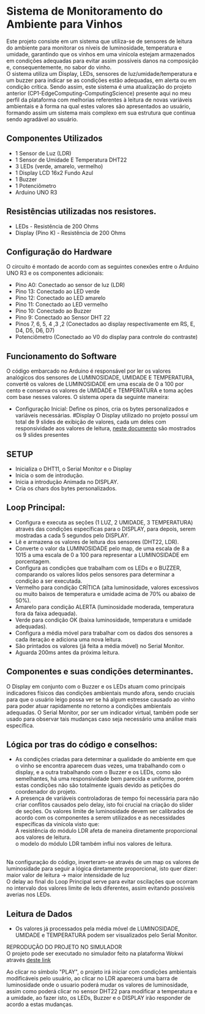 # Sistema de Monitoramento do Ambiente para Vinhos
Este projeto consiste em um sistema que utiliza-se de sensores de leitura do ambiente para monitorar os níveis de luminosidade, temperatura e umidade, garantindo que os vinhos em uma vinícola estejam armazenados em condições adequadas para evitar assim possíveis danos na composição e, consequentemente, no sabor do vinho.
<br> O sistema utiliza um Display, LEDs, sensores de luz/umidade/temperatura e um buzzer para indicar se as condições estão adequadas, em alerta ou em condição crítica. Sendo assim, este sistema é uma atualização do projeto anterior (CP1-EdgeComputing-ComputingScience) presente aqui no meu perfil da plataforma com melhorias referentes à leitura de novas variáveis ambientais e à forma na qual estes valores são apresentados ao usuário, formando assim um sistema mais complexo em sua estrutura que continua sendo agradável ao usuário.


## Componentes Utilizados

- 1 Sensor de Luz (LDR)
- 1 Sensor de Umidade E Temperatura DHT22
- 3 LEDs (verde, amarelo, vermelho)
- 1 Display LCD 16x2 Fundo Azul
- 1 Buzzer
- 1 Potenciômetro
- Arduino UNO R3

## Resistências utilizadas nos resistores.
- LEDs - Resistência de 200 Ohms
- Display (Pino K) - Resistência de 200 Ohms


## Configuração do Hardware
O circuito é montado de acordo com as seguintes conexões entre o Arduino UNO R3 e os componentes adicionais:

- Pino A0: Conectado ao sensor de luz (LDR)
- Pino 13: Conectado ao LED verde
- Pino 12: Conectado ao LED amarelo
- Pino 11: Conectado ao LED vermelho
- Pino 10: Conectado ao Buzzer
- Pino 9: Conectado ao Sensor DHT 22
- Pinos 7, 6, 5, 4 ,3 ,2 (Conectados ao display respectivamente em RS, E, D4, D5, D6, D7)
- Potenciômetro (Conectado ao V0 do display para controle do contraste)



## Funcionamento do Software
O código embarcado no Arduino é responsável por ler os valores analógicos dos sensores de LUMINOSIDADE, UMIDADE E TEMPERATURA, convertê os valores de LUMINOSIDADE em uma escala de 0 a 100 por cento e conserva os valores de UMIDADE e TEMPERATURA e toma ações com base nesses valores. O sistema opera da seguinte maneira:

- Configuração Inicial: Define os pinos, cria os bytes personalizados e variáveis necessárias.
#Display
O Display utilizado no projeto possuí um total de 9 slides de exibição de valores, cada um deles com responsividade aos valores de leitura, [neste documento](https://1drv.ms/w/s!AvJcCUXaUfHtn0q4y_fwj6MFhKuf?e=xBN7kH) são mostrados os 9 slides presentes 

## SETUP
- Inicializa o DHT11, o Serial Monitor e o Display
- Inicia o som de introdução.
- Inicia a introdução Animada no DISPLAY.
- Cria os chars dos bytes personalizados.

## Loop Principal:
- Configura e executa as seções (1 LUZ, 2 UMIDADE, 3 TEMPERATURA) através das condições específicas para o DISPLAY, para depois, serem mostradas a cada 5 segundos pelo DISPLAY.
- Lê e armazena os valores de leitura dos sensores (DHT22, LDR).
- Converte o valor da LUMINOSIDADE pelo map, de uma escala de 8 a 1015 a uma escala de 0 a 100 para representar a LUMINOSIDADE em porcentagem.
- Configura as condições que trabalham com os LEDs e o BUZZER, comparando os valores lidos pelos sensores para determinar a condição a ser executada.
- Vermelho para condição CRÍTICA (alta luminosidade, valores excessivos ou muito baixos de temperatura e umidade acima de 70% ou abaixo de 50%).
- Amarelo para condição ALERTA (luminosidade moderada, temperatura fora da faixa adequada).
- Verde para condição OK (baixa luminosidade, temperatura e umidade adequadas).
- Configura a média móvel para trabalhar com os dados dos sensores a cada iteração e adiciona uma nova leitura.
- São printados os valores (já feita a média móvel) no Serial Monitor.
- Aguarda 200ms antes da próxima leitura.


## Componentes e suas condições determinantes.
O Display em conjunto com o Buzzer e os LEDs atuam como principais indicadores físicos das condições ambientais mundo afora, sendo cruciais para que o usuário leigo possa ver se há algum estresse causado ao vinho para poder atuar rapidamente no retorno a condições ambientais adequadas. O Serial Monitor, por ser um indicador virtual, também pode ser usado para observar tais mudanças caso seja necessário uma análise mais específica.


## Lógica por tras do código e conselhos:
- As condições criadas para determinar a qualidade do ambiente em que o vinho se encontra aparecem duas vezes, uma trabalhando com o display, e a outra trabalhando com o Buzzer e os LEDs, como são semelhantes, há uma responsividade bem parecida e uniforme, porém estas condições não são totalmente iguais devido as petições do coordenador do projeto.
- A presença de variáveis controladoras de tempo foi necessária para não criar conflitos causados pelo delay, isto foi crucial na criação do slider de seções.
Os valores limite de luminosidade devem ser calibrados de acordo com os componentes a serem utilizados e as necessidades específicas da vinícola visto que:
  <br>
  A resistência do módulo LDR afeta de maneira diretamente proporcional aos valores de leitura.
  <br>
  o modelo do módulo LDR também influi nos valores de leitura.

<br> Na configuração do código, inverteram-se através de um map os valores de luminosidade para seguir a lógica diretamente proporcional, isto quer dizer:
<br>
maior valor de leitura -> maior intensidade de luz
<br> O delay ao final do Loop Principal serve para evitar oscilações que ocorram no intervalo dos valores limite de leds diferentes, assim evitando possíveis 
averias nos LEDs.

## Leitura de Dados
- Os valores já processados pela média móvel de LUMINOSIDADE, UMIDADE e TEMPERATURA podem ser visualizados pelo Serial Monitor.


REPRODUÇÃO DO PROJETO NO SIMULADOR 
<br> O projeto pode ser executado no simulador feito na plataforma Wokwi através [deste link](https://wokwi.com/projects/396093448737273857)


Ao clicar no símbolo "PLAY", o projeto irá iniciar com condições ambientais modificáveis pelo usuário, ao clicar no LDR aparecerá uma barra de luminosidade onde o usuario poderá mudar os valores de luminosidade, assim como poderá clicar no sensor DHT22 para modificar a temperatura e a umidade, ao fazer isto, os LEDs, Buzzer e o DISPLAY irão responder de acordo a estas mudanças.






